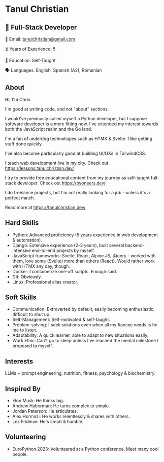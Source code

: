 # Tanul Christian

## 🎯 Full-Stack Developer

📧 Email: [tanulchristian@gmail.com](mailto:tanulchristian@gmail.com)

⏳ Years of Experience: 5

🔬 Education: Self-Taught

🗣️ Languages: English, Spanish (A2), Romanian

## About
Hi, I'm Chris.

I'm good at writing code, and not "about" sections.

I would've previously called myself a Python developer, but I suppose software developer is a more fitting now. I've extended my interest towards both the JavaScript realm and the Go land.

I'm a fan of underdog technologies such as HTMX & Svelte. I like getting stuff done quickly.

I've also become particularly good at building UI/UXs in TailwindCSS.

I teach web development live in my city. Check out https://lessons.tanulchristian.dev/

I try to provide free educational content from my journey as self-taught full-stack developer. Check out https://pyoneers.dev/

I do freelance projects, but I'm not really looking for a job - unless it's a perfect match.

Read more at https://tanulchristian.dev/

## Hard Skills
* Python: Advanced proficiency (5 years experience in web development & automation).
* Django: Extensive experience (2-3 years), built several backend-intensive end-to-end projects by myself.
* JavaScript frameworks: Svelte, React, Alpine.JS, jQuery - worked with them, love some (Svelte) more than others (React). Would rather work with HTMX any day, though.
* Docker: I containerize one-off scripts. Enough said.
* Git: Obviously.
* Linux: Professional alias creator.

## Soft Skills
* Communication: Extroverted by default, easily becoming enthusiastic, difficult to shut up.
* Self-Management: Self-motivated & self-taught.
* Problem-solving: I seek solutions even when all my fiancee needs is for me to listen.
* Adaptability: A quick learner, able to adapt to new situations easily.
* Work Ethic: Can't go to sleep unless I've reached the mental milestone I proposed to myself.

## Interests
LLMs + prompt engineering, nutrition, fitness, psychology & biochemistry.

## Inspired By
* Elon Musk: He thinks big.
* Andrew Huberman: He turns complex to simple.
* Jordan Peterson: He articulates.
* Alex Hormozi: He works relentlessly & shares with others.
* Lex Fridman: He's smart & humble.

## Volunteering
* EuroPython 2023: Volunteered at a Python conference. Meet many cool people.
 
